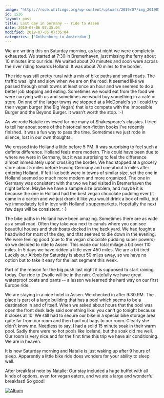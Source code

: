 ```yaml
---
image: "https://rode.whitings.org/wp-content/uploads/2019/07/img_20190705_1804075619861698830091877.jpg"
id: 1536
layout: post
title: Last day in Germany -- ride to Assen
date: 2019-07-06 07:35:04
modified: 2019-07-06 07:35:04
categories: ['Gothenburg to Amsterdam']
---
```


We are writing this on Saturday morning, as last night we were completely exhausted. We started at 7:30 in Bremerhaven, just missing the ferry about 10 minutes into our ride. We waited about 20 minutes and soon were across the river riding towards Holland. It was about 70 miles to the border.

The ride was still pretty rural with a mix of bike paths and small roads. The traffic was light and slow when we are on the road. It seemed like we passed through small towns at least once an hour and we seemed to do a better job stopping and eating. Sometimes we would eat from the food we were carrying with us and sometimes we would buy something in a café or store. On one of the larger towns we stopped at a McDonald's so I could try their vegan burger (the Big Vegan) that is to compete with the Impossible Burger and the Beyond Burger. It wasn't worth the stop. :-)

As we rode Natalie reviewed for me many of Shakespeare's classics. I tried to tell her about some of the historical non-fiction books I've recently finished. It was a fun way to pass the time. Sometimes we just rode in silence, lost in our own thoughts.

We crossed into Holland a little before 5 PM. It was surprising to feel such a definite difference. Holland feels more modern. This could have been due to where we were in Germany, but it was surprising to feel the difference almost immediately upon crossing the border. We had stopped at a grocery store about 5 miles before leaving Germany and one about 5 miles after entering Holland. If felt like both were in towns of similar size, yet the one in Holland seemed so much more modern and more organized. The one in Germany was consistent with the two we had visited in Bremerhaven the night before. Maybe we have a sample size problem, and maybe it is because the one in Holland had the best vegan chocolate pudding ever (it came in a carton and we just drank it like you would drink a box of milk), but we immediately fell in love with Holland's supermarkets. Hopefully the next few days will be consistent. :-)

The bike paths in Holland have been amazing. Sometimes there are as wide as a small road. Often they take you next to canals where you can see beautiful houses and their boats docked in the back yard. We had fought a headwind for most of the day, and that seemed to die down in the evening. We were feeling good (due to the vegan chocolate pudding super powers) so we decided to ride to Assen. This made our total milage a bit over 110 miles. In 5 days we have ridden a little over 450 miles. We are a bit tired. Luckily our Airbnb for Saturday is about 50 miles away, so we have no option but to take it easy for the last segment this week.

Part of the reason for the big push last night it is supposed to start raining today. Our ride to Zwolle will be in the rain. Gratefully we have great waterproof coats and pants -- a lesson we learned the hard way on our first Europe ride.

We are staying in a nice hotel in Assen. We checked in after 9:30 PM. The place is part of a large building that has a pool which seems to be a destination in and of itself. When we asked about hours that the pool was open the front desk lady said something like: you can't go tonight because it closes at 10. We still had to secure our bike in a special bike storage area quite far from our room and then haul out bags to our room. Clearly she didn't know me. Needless to say, I had a solid 15 minute soak in their warm pool. Sadly there were no hot pools like Iceland, but the soak did me well. Our room is very nice and for the first time this trip we have air conditioning. We are in heaven.

It is now Saturday morning and Natalie is just waking up after 9 hours of sleep. Apparently a little bike ride does wonders for your ability to sleep well.

After breakfast note by Natalie: Our stay included a huge buffet with all kinds of options, even for vegan eaters, and we ate a large and wonderful breakfast! So good!

[![Album](https://lh3.googleusercontent.com/BOY0og-cuLgGJc5oiJhf-xv_I92V2twBZ-NSLtGBWDAurzQZWxrBSvWeqvoOVRSEuXBa4tI2X7U9J4tRXB_ZdZxDLz91zwXEclDBq_2x-YrInf-_QATBpkqjzZb9Vh6Ez6_wg9YRMyo "19 new photos added to shared album")](https://photos.app.goo.gl/GErZV1ByJ2B3TG2k9)
